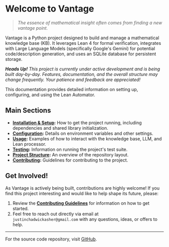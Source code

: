 # Welcome to Vantage

> *The essence of mathematical insight often comes from finding a new vantage point.*

Vantage is a Python project designed to build and manage a mathematical knowledge base (KB). It leverages Lean 4 for formal verification, integrates with Large Language Models (specifically Google's Gemini) for potential code/description generation, and uses an SQLite database for persistent storage.

***Heads Up!*** *This project is currently under active development and is being built day-by-day. Features, documentation, and the overall structure may change frequently. Your patience and feedback are appreciated!*

This documentation provides detailed information on setting up, configuring, and using the Lean Automator.

## Main Sections

* **[Installation & Setup](installation.md):** How to get the project running, including dependencies and shared library initialization.
* **[Configuration](configuration.md):** Details on environment variables and other settings.
* **[Usage](usage.md):** Examples of how to interact with the knowledge base, LLM, and Lean processor.
* **[Testing](testing.md):** Information on running the project's test suite.
* **[Project Structure](project_structure.md):** An overview of the repository layout.
* **[Contributing](contributing.md):** Guidelines for contributing to the project.

## Get Involved!

As Vantage is actively being built, contributions are highly welcome! If you find this project interesting and would like to help shape its future, please:

1.  Review the **[Contributing Guidelines](contributing.md)** for information on how to get started.
2.  Feel free to reach out directly via email at `justinchadwickasher@gmail.com` with any questions, ideas, or offers to help.

---

For the source code repository, visit [GitHub](https://github.com/justincasher/vantage).